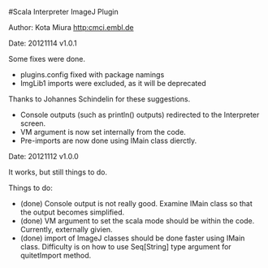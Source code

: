 #Scala Interpreter ImageJ Plugin

Author: Kota Miura [http:cmci.embl.de](http:cmci.embl.de)

Date: 20121114  v1.0.1

Some fixes were done.

+ plugins.config fixed with package namings
+ ImgLib1 imports were excluded, as it will be deprecated

Thanks to Johannes Schindelin for these suggestions.

+ Console outputs (such as println() outputs) redirected to the Interpreter screen.
+ VM argument is now set internally from the code.
+ Pre-imports are now done using IMain class dierctly.

Date: 20121112 v1.0.0

It works, but still things to do. 

Things to do:

+ (done) Console output is not really good. Examine IMain class so that the output becomes simplified. 
+ (done) VM argument to set the scala mode should be within the code. Currently, externally givien. 
+ (done) import of ImageJ classes should be done faster using IMain class. Difficulty is on how to use Seq[String] type argument for quitetImport method. 

